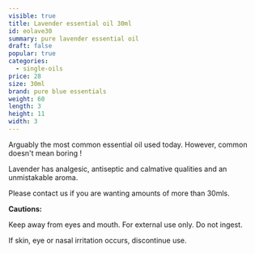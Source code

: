 ```yaml
---
visible: true
title: Lavender essential oil 30ml
id: eolave30
summary: pure lavender essential oil
draft: false
popular: true
categories:
  - single-oils
price: 28
size: 30ml
brand: pure blue essentials
weight: 60
length: 3
height: 11
width: 3
---
```

Arguably the most common essential oil used today.  However, common doesn't mean boring !

Lavender has analgesic, antiseptic and calmative qualities and an unmistakable aroma.

Please contact us if you are wanting amounts of more than 30mls.



**Cautions:**

Keep away from eyes and mouth. For external use only. Do not ingest.

If skin, eye or nasal irritation occurs, discontinue use.